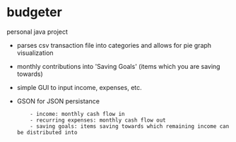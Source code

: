 # budgeter
personal java project
  - parses csv transaction file into categories and allows for pie graph visualization
  - monthly contributions into 'Saving Goals' (items which you are saving towards)
  - simple GUI to input income, expenses, etc.
  - GSON for JSON persistance
  
            - income: monthly cash flow in
            - recurring expenses: monthly cash flow out
            - saving goals: items saving towards which remaining income can be distributed into
